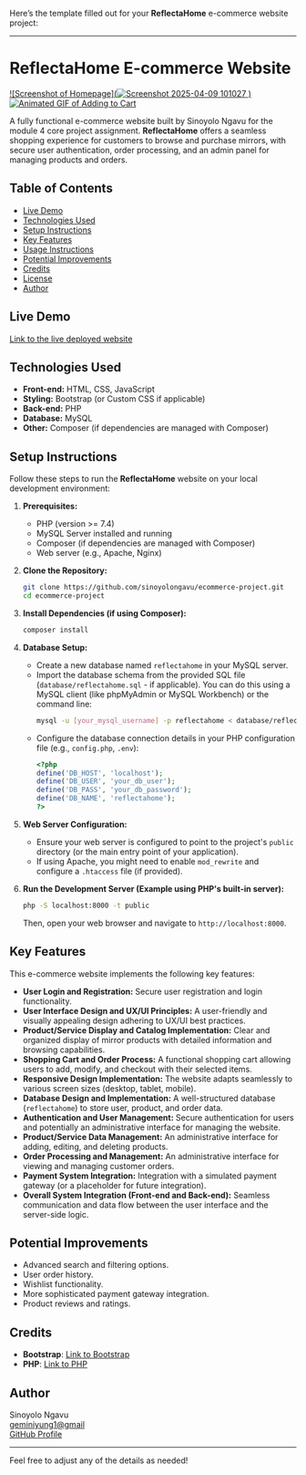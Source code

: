 Here’s the template filled out for your **ReflectaHome** e-commerce website project:

---

# ReflectaHome E-commerce Website

[![Screenshot of Homepage](![Screenshot 2025-04-09 101027](https://github.com/user-attachments/assets/d589d71a-bf31-4364-b14b-dec256c62e14)
)](link/to/live_demo)  
[![Animated GIF of Adding to Cart](path/to/add_to_cart_animation.gif)](link/to/live_demo)

A fully functional e-commerce website built by Sinoyolo Ngavu for the module 4 core project assignment. **ReflectaHome** offers a seamless shopping experience for customers to browse and purchase mirrors, with secure user authentication, order processing, and an admin panel for managing products and orders.

## Table of Contents
- [Live Demo](#live-demo)
- [Technologies Used](#technologies-used)
- [Setup Instructions](#setup-instructions)
- [Key Features](#key-features)
- [Usage Instructions](#usage-instructions)
- [Potential Improvements](#potential-improvements)
- [Credits](#credits)
- [License](#license)
- [Author](#author)

## Live Demo
[Link to the live deployed website](link/to/live_demo)

## Technologies Used
- **Front-end:** HTML, CSS, JavaScript
- **Styling:** Bootstrap (or Custom CSS if applicable)
- **Back-end:** PHP
- **Database:** MySQL
- **Other:** Composer (if dependencies are managed with Composer)

## Setup Instructions

Follow these steps to run the **ReflectaHome** website on your local development environment:

1. **Prerequisites:**
    * PHP (version >= 7.4)
    * MySQL Server installed and running
    * Composer (if dependencies are managed with Composer)
    * Web server (e.g., Apache, Nginx)

2. **Clone the Repository:**
    ```bash
    git clone https://github.com/sinoyolongavu/ecommerce-project.git
    cd ecommerce-project
    ```

3. **Install Dependencies (if using Composer):**
    ```bash
    composer install
    ```

4. **Database Setup:**
    * Create a new database named `reflectahome` in your MySQL server.
    * Import the database schema from the provided SQL file (`database/reflectahome.sql` - if applicable). You can do this using a MySQL client (like phpMyAdmin or MySQL Workbench) or the command line:
        ```bash
        mysql -u [your_mysql_username] -p reflectahome < database/reflectahome.sql
        ```
    * Configure the database connection details in your PHP configuration file (e.g., `config.php`, `.env`):
        ```php
        <?php
        define('DB_HOST', 'localhost');
        define('DB_USER', 'your_db_user');
        define('DB_PASS', 'your_db_password');
        define('DB_NAME', 'reflectahome');
        ?>
        ```

5. **Web Server Configuration:**
    * Ensure your web server is configured to point to the project's `public` directory (or the main entry point of your application).
    * If using Apache, you might need to enable `mod_rewrite` and configure a `.htaccess` file (if provided).

6. **Run the Development Server (Example using PHP's built-in server):**
    ```bash
    php -S localhost:8000 -t public
    ```
    Then, open your web browser and navigate to `http://localhost:8000`.

## Key Features
This e-commerce website implements the following key features:

* **User Login and Registration:** Secure user registration and login functionality.
* **User Interface Design and UX/UI Principles:** A user-friendly and visually appealing design adhering to UX/UI best practices.
* **Product/Service Display and Catalog Implementation:** Clear and organized display of mirror products with detailed information and browsing capabilities.
* **Shopping Cart and Order Process:** A functional shopping cart allowing users to add, modify, and checkout with their selected items.
* **Responsive Design Implementation:** The website adapts seamlessly to various screen sizes (desktop, tablet, mobile).
* **Database Design and Implementation:** A well-structured database (`reflectahome`) to store user, product, and order data.
* **Authentication and User Management:** Secure authentication for users and potentially an administrative interface for managing the website.
* **Product/Service Data Management:** An administrative interface for adding, editing, and deleting products.
* **Order Processing and Management:** An administrative interface for viewing and managing customer orders.
* **Payment System Integration:** Integration with a simulated payment gateway (or a placeholder for future integration).
* **Overall System Integration (Front-end and Back-end):** Seamless communication and data flow between the user interface and the server-side logic.



## Potential Improvements 
- Advanced search and filtering options.
- User order history.
- Wishlist functionality.
- More sophisticated payment gateway integration.
- Product reviews and ratings.

## Credits 
* **Bootstrap**: [Link to Bootstrap](https://getbootstrap.com)
* **PHP**: [Link to PHP](https://www.php.net)



## Author
Sinoyolo Ngavu  
[geminiyung1@gmail](geminiyung1@gmail.com)  
[GitHub Profile](https://github.com/sinoyolongavu)

---

Feel free to adjust any of the details as needed!
